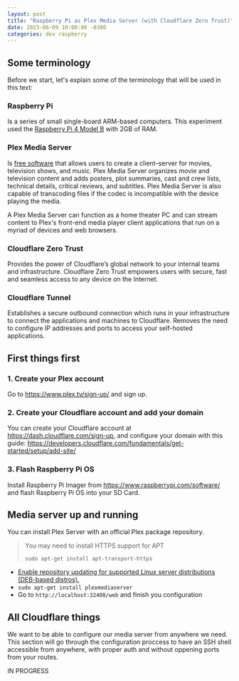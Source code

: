 ```yaml
---
layout: post
title: "Raspberry Pi as Plex Media Server (with Cloudflare Zero Trust)"
date: 2023-06-09 10:00:00 -0300
categories: dev raspberry
---
```


## Some terminology

Before we start, let's explain some of the terminology that will be used in this text:

### Raspberry Pi

Is a series of small single-board ARM-based computers. This experiment used the [Raspberry Pi 4 Model B](https://www.raspberrypi.com/products/raspberry-pi-4-model-b/) with 2GB of RAM.

### Plex Media Server

Is [free software](https://www.plex.tv) that allows users to create a client–server for movies, television shows, and music. Plex Media Server organizes movie and television content and adds posters, plot summaries, cast and crew lists, technical details, critical reviews, and subtitles. Plex Media Server is also capable of transcoding files if the codec is incompatible with the device playing the media.

A Plex Media Server can function as a home theater PC and can stream content to Plex's front-end media player client applications that run on a myriad of devices and web browsers.

### Cloudflare Zero Trust

Provides the power of Cloudflare’s global network to your internal teams and infrastructure. Cloudflare Zero Trust empowers users with secure, fast and seamless access to any device on the Internet.

### Cloudflare Tunnel

Establishes a secure outbound connection which runs in your infrastructure to connect the applications and machines to Cloudflare. Removes the need to configure IP addresses and ports to access your self-hosted applications.

## First things first

### 1. Create your Plex account

Go to https://www.plex.tv/sign-up/ and sign up.

### 2. Create your Cloudflare account and add your domain

You can create your Cloudflare account at https://dash.cloudflare.com/sign-up, and configure your domain with this guide: https://developers.cloudflare.com/fundamentals/get-started/setup/add-site/

### 3. Flash Raspberry Pi OS

Install Raspberry Pi Imager from https://www.raspberrypi.com/software/ and flash Raspberry Pi OS into your SD Card.

## Media server up and running

You can install Plex Server with an official Plex package repository.

> You may need to install HTTPS support for APT
> ```
> sudo apt-get install apt-transport-https
> ```

* [Enable repository updating for supported Linux server distributions (DEB-based distros).](https://support.plex.tv/articles/235974187-enable-repository-updating-for-supported-linux-server-distributions/)
* `sudo apt-get install plexmediaserver`
* Go to `http://localhost:32400/web` and finish you configuration

## All Cloudflare things

We want to be able to configure our media server from anywhere we need. This section will go through the configuration proccess to have an SSH shell accessible from anywhere, with proper auth and without oppening ports from your routes.

IN PROGRESS
